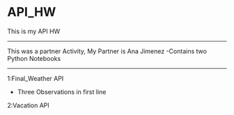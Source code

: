 # API_HW
This is my API HW
__________________
This was a partner Activity, My Partner is Ana Jimenez
-Contains two Python Notebooks
_________________
1:Final_Weather API
- Three Observations in first line

2:Vacation API
